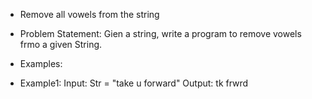 - Remove all vowels from the string
- Problem Statement: Gien a string, write a program to remove vowels frmo a given String.

- Examples:

- Example1:
  Input: Str = "take u forward"
  Output: tk frwrd
